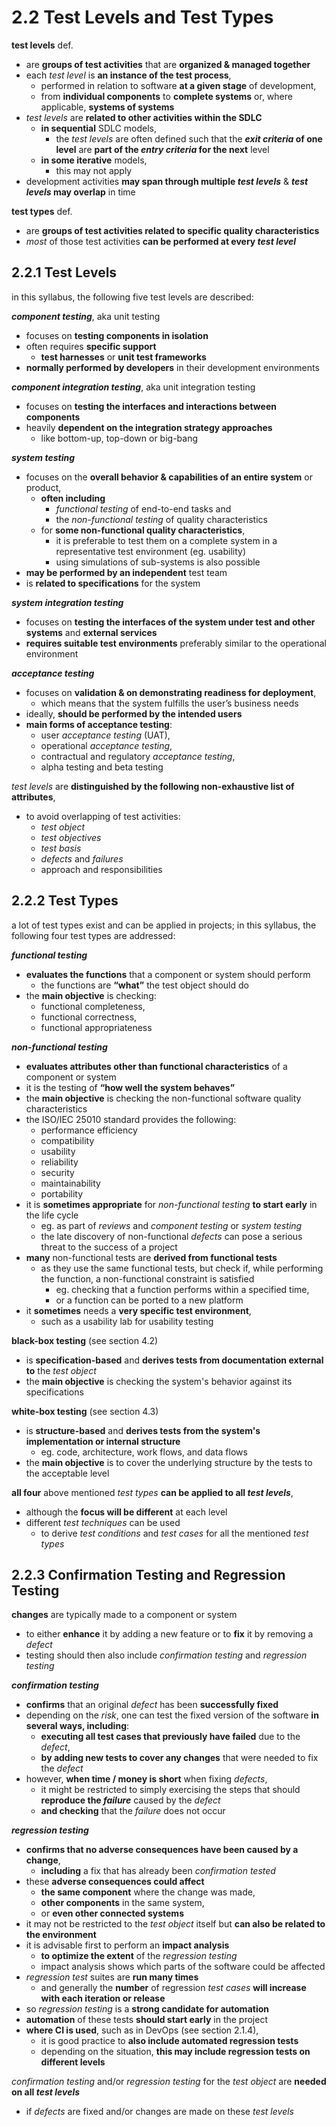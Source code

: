 # 2.2 Test Levels and Test Types

**test levels** def.
* are **groups of test activities** that are **organized & managed together**
* each *test level* is **an instance of the test process**,
  + performed in relation to software **at a given stage** of development,
  + from **individual components** to **complete systems** or, where applicable, **systems of systems**
* *test levels* are **related to other activities within the SDLC**
  + **in sequential** SDLC models,
    - the *test levels* are often defined such that the ***exit criteria* of one level** are **part of the *entry criteria* for the next** level
  + **in some iterative** models,
    - this may not apply
* development activities **may span through multiple *test levels*** & ***test levels* may overlap** in time

**test types** def.
* are **groups of test activities related to specific quality characteristics**
* *most* of those test activities **can be performed at every *test level***

## 2.2.1 Test Levels

in this syllabus, the following five test levels are described:

***component testing***, aka unit testing
* focuses on **testing components in isolation**
* often requires **specific support**
  + **test harnesses** or **unit test frameworks**
* **normally performed by developers** in their development environments

***component integration testing***, aka unit integration testing
* focuses on **testing the interfaces and interactions between components**
* heavily **dependent on the integration strategy approaches**
  + like bottom-up, top-down or big-bang

***system testing***
* focuses on the **overall behavior & capabilities of an entire system** or product,
  + **often including**
    - *functional testing* of end-to-end tasks and
    - the *non-functional testing* of quality characteristics
  + for **some non-functional quality characteristics**,
    - it is preferable to test them on a complete system in a representative test environment (eg. usability)
    - using simulations of sub-systems is also possible
* **may be performed by an independent** test team
* is **related to specifications** for the system

***system integration testing***
* focuses on **testing the interfaces of the system under test and other systems** and **external services**
* **requires suitable test environments** preferably similar to the operational environment

***acceptance testing***
* focuses on **validation & on demonstrating readiness for deployment**,
  + which means that the system fulfills the user’s business needs
* ideally, **should be performed by the intended users**
* **main forms of acceptance testing**:
  + user *acceptance testing* (UAT),
  + operational *acceptance testing*,
  + contractual and regulatory *acceptance testing*,
  + alpha testing and beta testing

*test levels* are **distinguished by the following non-exhaustive list of attributes**,
* to avoid overlapping of test activities:
  + *test object*
  + *test objectives*
  + *test basis*
  + *defects* and *failures*
  + approach and responsibilities

## 2.2.2 Test Types

a lot of test types exist and can be applied in projects; in this syllabus, the following four test types are addressed:

***functional testing***
* **evaluates the functions** that a component or system should perform
  + the functions are **“what”** the test object should do
* the **main objective** is checking:
  + functional completeness,
  + functional correctness,
  + functional appropriateness

***non-functional testing***
* **evaluates attributes other than functional characteristics** of a component or system
* it is the testing of **“how well the system behaves”**
* the **main objective** is checking the non-functional software quality characteristics
* the ISO/IEC 25010 standard provides the following:
  + performance efficiency
  + compatibility
  + usability
  + reliability
  + security
  + maintainability
  + portability
* it is **sometimes appropriate** for *non-functional testing* **to start early** in the life cycle
  + eg. as part of *reviews* and *component testing* or *system testing*
  + the late discovery of non-functional *defects* can pose a serious threat to the success of a project
* **many** non-functional tests are **derived from functional tests**
  + as they use the same functional tests, but check if, while performing the function, a non-functional constraint is satisfied
    - eg. checking that a function performs within a specified time,
    - or a function can be ported to a new platform
* it **sometimes** needs a **very specific test environment**,
  + such as a usability lab for usability testing

**black-box testing** (see section 4.2)
* is **specification-based** and **derives tests from documentation external to** the *test object*
* the **main objective** is checking the system's behavior against its specifications

**white-box testing** (see section 4.3)
* is **structure-based** and **derives tests from the system's implementation or internal structure**
  + eg. code, architecture, work flows, and data flows
* the **main objective** is to cover the underlying structure by the tests to the acceptable level

**all four** above mentioned *test types* **can be applied to all *test levels***,
* although the **focus will be different** at each level
* different *test techniques* can be used
  + to derive *test conditions* and *test cases* for all the mentioned *test types*

## 2.2.3 Confirmation Testing and Regression Testing

**changes** are typically made to a component or system
* to either **enhance** it by adding a new feature or to **fix** it by removing a *defect*
* testing should then also include *confirmation testing* and *regression testing*

***confirmation testing***
* **confirms** that an original *defect* has been **successfully fixed**
* depending on the *risk*, one can test the fixed version of the software **in several ways, including**:
  + **executing all test cases that previously have failed** due to the *defect*,
  + **by adding new tests to cover any changes** that were needed to fix the *defect*
* however, **when time / money is short** when fixing *defects*,
  + it might be restricted to simply exercising the steps that should **reproduce the *failure*** caused by the *defect*
  + **and checking** that the *failure* does not occur

***regression testing***
* **confirms that no adverse consequences have been caused by a change**,
  + **including** a fix that has already been *confirmation tested*
* these **adverse consequences could affect**
  + **the same component** where the change was made,
  + **other components** in the same system,
  + or **even other connected systems**
* it may not be restricted to the *test object* itself but **can also be related to the environment**
* it is advisable first to perform an **impact analysis**
  + **to optimize the extent** of the *regression testing*
  + impact analysis shows which parts of the software could be affected
* *regression test* suites are **run many times**
  + and generally the **number** of regression *test cases* **will increase with each iteration or release**
* so *regression testing* is a **strong candidate for automation**
* **automation** of these tests **should start early** in the project
* **where CI is used**, such as in DevOps (see section 2.1.4),
  + it is good practice to **also include automated regression tests**
  + depending on the situation, **this may include regression tests on different levels**

*confirmation testing* and/or *regression testing* for the *test object* are **needed on all *test levels***
* if *defects* are fixed and/or changes are made on these *test levels*
